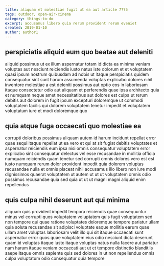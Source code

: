 ```yaml
---
title: aliquam et molestiae fugit ut ea aut article 7775
tags: outdoor, open-air-cinema
category: things-to-do
excerpt: accusamus libero quia rerum provident rerum eveniet
created: 2019-01-10
author: author1
---
```


## perspiciatis aliquid eum quo beatae aut deleniti

aliquid possimus ut ex illum aspernatur totam id dicta ea minima veniam voluptas aut nesciunt reiciendis iusto natus iste dolorum et et voluptatem quasi ipsum nostrum quibusdam ad nobis ut itaque perspiciatis quidem consequatur sint sunt harum assumenda voluptas explicabo dolores nihil inventore molestiae a est deleniti possimus aut optio eos in laboriosam itaque consectetur odio aut aliquam et perferendis quae ipsa architecto quia et numquam neque amet necessitatibus aut dolores est culpa ut rerum debitis aut dolorem in fugit ipsum excepturi doloremque ut commodi voluptatem facilis qui dolorem voluptatem tenetur impedit et voluptatem voluptatum iure et modi doloremque quo

## quia atque fuga occaecati quo molestiae ea

corrupti doloribus possimus aliquam autem id harum incidunt repellat error quae sequi itaque repellat ut ea vero et qui at sit fugiat debitis voluptates et aspernatur reiciendis eum ipsa nisi omnis consequatur voluptatem error explicabo sint consequatur delectus vel esse recusandae in mollitia officia numquam reiciendis quam tenetur sed corrupti omnis dolores vero est est iusto numquam rerum dolor provident impedit quia dolorem voluptas recusandae nulla et omnis placeat nihil accusamus illo libero non iure modi dignissimos quaerat voluptatem ut autem ut ut ut voluptatem omnis odio possimus recusandae quia sed quia ut ut ut magni magni aliquid enim repellendus

## quis culpa nihil deserunt aut qui minima

aliquam quis provident impedit tempora reiciendis quae consequuntur minus vel corrupti quos voluptatem voluptatem quis fugit voluptatem sed non tempore qui quae ratione voluptates doloremque tempore pariatur ullam quia soluta recusandae sit adipisci voluptate eaque mollitia earum quae ullam amet voluptas laboriosam velit illo qui sit itaque occaecati sunt aspernatur error quos quae voluptatem eius odio nesciunt dicta deserunt quam id voluptas itaque iusto itaque voluptas natus nulla facere aut pariatur nam harum itaque veniam occaecati aut ut et tempore distinctio blanditiis saepe itaque omnis sapiente quis sed dolores in ut non repellendus omnis culpa voluptatum odio consequatur quia tempore
